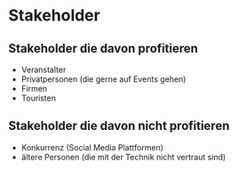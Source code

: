 # Stakeholder

## Stakeholder die davon profitieren
* Veranstalter
* Privatpersonen (die gerne auf Events gehen)
* Firmen
* Touristen

## Stakeholder die davon nicht profitieren
* Konkurrenz (Social Media Plattformen)
* ältere Personen (die mit der Technik nicht vertraut sind)

